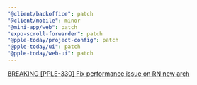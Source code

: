 ```yaml
---
"@client/backoffice": patch
"@client/mobile": minor
"@mini-app/web": patch
"expo-scroll-forwarder": patch
"@pple-today/project-config": patch
"@pple-today/ui": patch
"@pple-today/web-ui": patch
---
```


[BREAKING [PPLE-330] Fix performance issue on RN new arch](https://linear.app/snts/issue/PPLE-330/fix-performance-issue-on-rn-new-arch)

